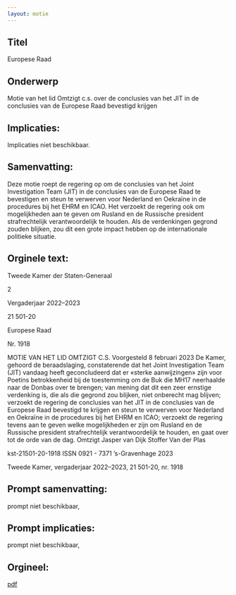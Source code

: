 ```yaml
---
layout: motie
---
```

## Titel
Europese Raad
## Onderwerp
Motie van het lid Omtzigt c.s. over de conclusies van het JIT in de conclusies van de Europese Raad bevestigd krijgen
## Implicaties:
Implicaties niet beschikbaar.
## Samenvatting:

Deze motie roept de regering op om de conclusies van het Joint Investigation Team (JIT) in de conclusies van de Europese Raad te bevestigen en steun te verwerven voor Nederland en Oekraïne in de procedures bij het EHRM en ICAO. Het verzoekt de regering ook om mogelijkheden aan te geven om Rusland en de Russische president strafrechtelijk verantwoordelijk te houden. Als de verdenkingen gegrond zouden blijken, zou dit een grote impact hebben op de internationale politieke situatie.
## Orginele text:


Tweede Kamer der Staten-Generaal

2

Vergaderjaar 2022–2023

21 501-20

Europese Raad

Nr. 1918

MOTIE VAN HET LID OMTZIGT C.S.
Voorgesteld 8 februari 2023
De Kamer,
gehoord de beraadslaging,
constaterende dat het Joint Investigation Team (JIT) vandaag heeft
geconcludeerd dat er «sterke aanwijzingen» zijn voor Poetins betrokkenheid bij de toestemming om de Buk die MH17 neerhaalde naar de
Donbas over te brengen;
van mening dat dit een zeer ernstige verdenking is, die als die gegrond
zou blijken, niet onberecht mag blijven;
verzoekt de regering de conclusies van het JIT in de conclusies van de
Europese Raad bevestigd te krijgen en steun te verwerven voor Nederland
en Oekraïne in de procedures bij het EHRM en ICAO;
verzoekt de regering tevens aan te geven welke mogelijkheden er zijn om
Rusland en de Russische president strafrechtelijk verantwoordelijk te
houden,
en gaat over tot de orde van de dag.
Omtzigt
Jasper van Dijk
Stoffer
Van der Plas

kst-21501-20-1918
ISSN 0921 - 7371
’s-Gravenhage 2023

Tweede Kamer, vergaderjaar 2022–2023, 21 501-20, nr. 1918


## Prompt samenvatting:
prompt niet beschikbaar,

## Prompt implicaties:
prompt niet beschikbaar,
## Orgineel:
[pdf](https://gegevensmagazijn.tweedekamer.nl/OData/v4/2.0/Document(d01a33b6-119a-474f-9d5f-bcfa4163f4fc)/resource)
